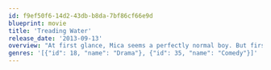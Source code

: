 ```yaml
---
id: f9ef50f6-14d2-43db-b8da-7bf86cf66e9d
blueprint: movie
title: 'Treading Water'
release_date: '2013-09-13'
overview: "At first glance, Mica seems a perfectly normal boy. But first glances can often be deceiving... For one, Mica's house is now a museum honouring Guillermo Garibai, the legendary Mexican crooner. Mica spends most of his time there, giving guided tours to aging Garibai fans. But stranger still, Mica smells. He smells like fish. Numerous doctors, his life-long therapist and even his own parents are at a loss. No one wants to be Mica's friend. Girls won't talk to him. His life appears pointless, uneventful, doomed. That is, until Laura walks into it."
genres: '[{"id": 18, "name": "Drama"}, {"id": 35, "name": "Comedy"}]'
---
```

